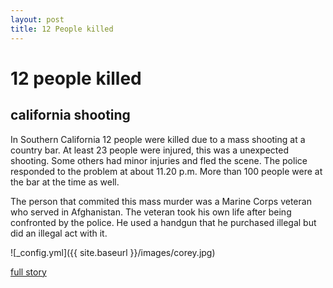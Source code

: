 ```yaml
---
layout: post
title: 12 People killed
---
```

# 12 people killed
## california shooting

In Southern California 12 people were killed due to a mass shooting at a country bar. 
At least 23 people were injured, this was a unexpected shooting.
Some others had minor injuries and fled the scene.
The police responded to the problem at about 11.20 p.m.
More than 100 people were at the bar at the time as well.


The person that commited this mass murder was a Marine Corps veteran who served in Afghanistan. The veteran took his 
own life after being confronted by the police. He used a handgun that he purchased illegal but did an illegal act with it.

![_config.yml]({{ site.baseurl }}/images/corey.jpg)

[full story](https://www.wsj.com/articles/multiple-injuries-reported-in-bar-shooting-in-thousand-oaks-california-1541666907)
